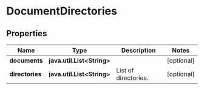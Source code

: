 

# DocumentDirectories

## Properties

Name | Type | Description | Notes
------------ | ------------- | ------------- | -------------
**documents** | **java.util.List&lt;String&gt;** |  |  [optional]
**directories** | **java.util.List&lt;String&gt;** | List of directories. |  [optional]



